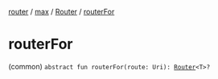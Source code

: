 [router](../../index.md) / [max](../index.md) / [Router](index.md) / [routerFor](./router-for.md)

# routerFor

(common) `abstract fun routerFor(route: Uri): `[`Router`](index.md)`<T>?`